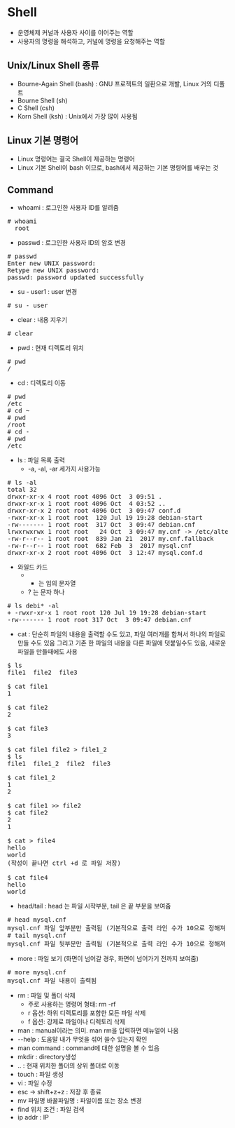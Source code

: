Shell
======
+ 운영체제 커널과 사용자 사이를 이어주는 역할
+ 사용자의 명령을 해석하고, 커널에 명령을 요청해주는 역할


Unix/Linux Shell 종류
------
+ Bourne-Again Shell (bash) : GNU 프로젝트의 일환으로 개발, Linux 거의 디폴트
+ Bourne Shell (sh)
+ C Shell (csh)
+ Korn Shell (ksh) : Unix에서 가장 많이 사용됨


Linux 기본 명령어
------
+ Linux 명령어는 결국 Shell이 제공하는 명령어
+ Linux 기본 Shell이 bash 이므로, bash에서 제공하는 기본 명령어를 배우는 것


Command
-----
+ whoami : 로그인한 사용자 ID를 알려줌
<pre># whoami
  root</pre>
+ passwd : 로그인한 사용자 ID의 암호 변경
<pre># passwd
Enter new UNIX password:
Retype new UNIX password:
passwd: password updated successfully</pre>
+ su - user1 : user 변경
<pre># su - user</pre>
+ clear : 내용 지우기
<pre># clear</pre>
+ pwd : 현재 디렉토리 위치
<pre># pwd
/</pre>
+ cd : 디렉토리 이동
<pre># pwd
/etc
# cd ~
# pwd
/root
# cd -
# pwd
/etc</pre>
+ ls : 파일 목록 출력
  + -a, -al, -ar 세가지 사용가능
<pre># ls -al
total 32
drwxr-xr-x 4 root root 4096 Oct  3 09:51 .
drwxr-xr-x 1 root root 4096 Oct  4 03:52 ..
drwxr-xr-x 2 root root 4096 Oct  3 09:47 conf.d
-rwxr-xr-x 1 root root  120 Jul 19 19:28 debian-start
-rw------- 1 root root  317 Oct  3 09:47 debian.cnf
lrwxrwxrwx 1 root root   24 Oct  3 09:47 my.cnf -> /etc/alternatives/my.cnf
-rw-r--r-- 1 root root  839 Jan 21  2017 my.cnf.fallback
-rw-r--r-- 1 root root  682 Feb  3  2017 mysql.cnf
drwxr-xr-x 2 root root 4096 Oct  3 12:47 mysql.conf.d</pre>
+ 와일드 카드
  + * 는 임의 문자열
  + ? 는 문자 하나
<pre># ls debi* -al
+ -rwxr-xr-x 1 root root 120 Jul 19 19:28 debian-start
-rw------- 1 root root 317 Oct  3 09:47 debian.cnf</pre>
+ cat : 단순히 파일의 내용을 출력할 수도 있고, 파일 여러개를 합쳐서 하나의 파일로 만들 수도 있음
  그리고 기존 한 파일의 내용을 다른 파일에 덧붙일수도 있음, 새로운 파일을 만들때에도 사용
<pre>
$ ls
file1  file2  file3

$ cat file1
1

$ cat file2
2

$ cat file3
3

$ cat file1 file2 > file1_2
$ ls
file1  file1_2  file2  file3

$ cat file1_2
1
2

$ cat file1 >> file2
$ cat file2
2
1

$ cat > file4
hello
world
(작성이 끝나면 ctrl +d 로 파일 저장)

$ cat file4
hello
world</pre>
+ head/tail : head 는 파일 시작부분, tail 은 끝 부분을 보여줌
<pre># head mysql.cnf
mysql.cnf 파일 앞부분만 출력됨 (기본적으로 출력 라인 수가 10으로 정해져 있음)
# tail mysql.cnf
mysql.cnf 파일 뒷부분만 출력됨 (기본적으로 출력 라인 수가 10으로 정해져 있음)</pre>
+ more : 파일 보기 (화면이 넘어갈 경우, 화면이 넘어가기 전까지 보여줌)
<pre># more mysql.cnf
mysql.cnf 파일 내용이 출력됨</pre>
+ rm : 파일 및 폴더 삭제
  + 주로 사용하는 명령어 형태: rm -rf
  + r 옵션: 하위 디렉토리를 포함한 모든 파일 삭제
  + f 옵션: 강제로 파일이나 디렉토리 삭제
+ man : manual이라는 의미. man rm을 입력하면 메뉴얼이 나옴
+ --help : 도움말 내가 무엇을 섞어 쓸수 있는지 확인
+ man command : command에 대한 설명을 볼 수 있음 
+ mkdir : directory생성
+ .. : 현재 위치한 폴더의 상위 폴더로 이동
+ touch : 파일 생성
+ vi : 파일 수정
+ esc -> shift+z+z : 저장 후 종료
+ mv 파일명 바꿀파일명 : 파일이름 또는 장소 변경
+ find 위치 조건 : 파일 검색
+ ip addr : IP 
